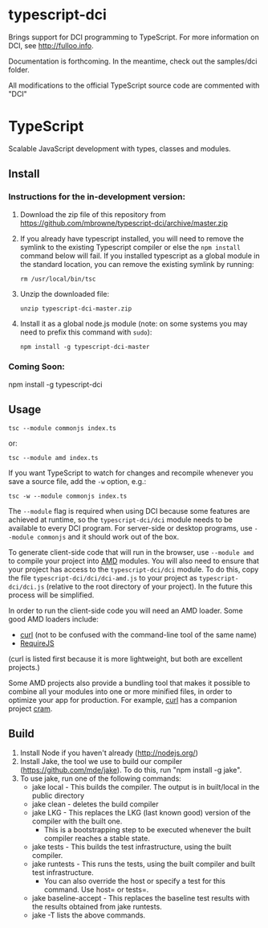 # typescript-dci

Brings support for DCI programming to TypeScript. For more information on DCI, see http://fulloo.info.

Documentation is forthcoming. In the meantime, check out the samples/dci folder.

All modifications to the official TypeScript source code are commented with "DCI"


# TypeScript

Scalable JavaScript development with types, classes and modules.

## Install

### Instructions for the in-development version:

1.  Download the zip file of this repository from https://github.com/mbrowne/typescript-dci/archive/master.zip
2.  If you already have typescript installed, you will need to remove the symlink to the existing Typescript compiler
    or else the `npm install` command below will fail. If you installed typescript as a global module in the standard location,
    you can remove the existing symlink by running:
    
    `rm /usr/local/bin/tsc`

3.  Unzip the downloaded file:

    `unzip typescript-dci-master.zip`

4.  Install it as a global node.js module (note: on some systems you may need to prefix this command with `sudo`):

    `npm install -g typescript-dci-master`


### Coming Soon:
  npm install -g typescript-dci

## Usage

	tsc --module commonjs index.ts
or:

	tsc --module amd index.ts

If you want TypeScript to watch for changes and recompile whenever you save a source file, add the `-w` option, e.g.:

	tsc -w --module commonjs index.ts

The `--module` flag is required when using DCI because some features are achieved at runtime, so the `typescript-dci/dci` module
needs to be available to every DCI program. For server-side or desktop programs, use `--module commonjs` and it should work out of the box.

To generate client-side code that will run in the browser, use `--module amd` to compile your project into [AMD](http://requirejs.org/docs/whyamd.html)
modules. You will also need to ensure that your project has access to the `typescript-dci/dci` module. To do this, copy the
file `typescript-dci/dci/dci-amd.js` to your project as `typescript-dci/dci.js` (relative to
the root directory of your project). In the future this process will be simplified.

In order to run the client-side code you will need an AMD loader. Some good AMD loaders include:

- [curl](https://github.com/cujojs/curl) (not to be confused with the command-line tool of the same name)
- [RequireJS](http://requirejs.org/)

(curl is listed first because it is more lightweight, but both are excellent projects.)

Some AMD projects also provide a bundling tool that makes it possible to combine all your modules into one or more minified files,
in order to optimize your app for production. For example, [curl](https://github.com/cujojs/curl) has a companion project
[cram](https://github.com/cujojs/cram/tree/master/docs).


## Build

1.  Install Node if you haven't already (http://nodejs.org/)
2.  Install Jake, the tool we use to build our compiler (https://github.com/mde/jake). To do this, run "npm install -g jake".
3.  To use jake, run one of the following commands: 
    - jake local - This builds the compiler. The output is in built/local in the public directory 
    - jake clean - deletes the build compiler 
    - jake LKG - This replaces the LKG (last known good) version of the compiler with the built one.
        - This is a bootstrapping step to be executed whenever the built compiler reaches a stable state.
    - jake tests - This builds the test infrastructure, using the built compiler. 
    - jake runtests - This runs the tests, using the built compiler and built test infrastructure. 
        - You can also override the host or specify a test for this command. Use host=<hostName> or tests=<testPath>. 
    - jake baseline-accept - This replaces the baseline test results with the results obtained from jake runtests. 
    - jake -T lists the above commands. 
